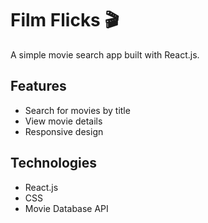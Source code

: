 # Film Flicks 🎬

A simple movie search app built with React.js.

## Features

- Search for movies by title
- View movie details 
- Responsive design

## Technologies

- React.js
- CSS
- Movie Database API

